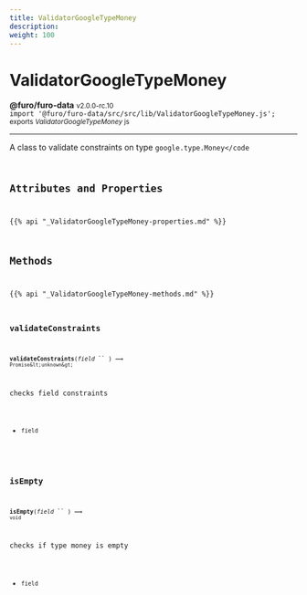 ```yaml
---
title: ValidatorGoogleTypeMoney
description: 
weight: 100
---
```


# ValidatorGoogleTypeMoney

**@furo/furo-data** <small>v2.0.0-rc.10</small>
<br>`import '@furo/furo-data/src/src/lib/ValidatorGoogleTypeMoney.js';`<small>
<br>exports *ValidatorGoogleTypeMoney* js</small>


****

A class to validate constraints on type <code>google.type.Money</code

## Attributes and Properties
{{% api "_ValidatorGoogleTypeMoney-properties.md" %}}







## Methods
{{% api "_ValidatorGoogleTypeMoney-methods.md" %}}


### **validateConstraints**
<small>**validateConstraints**(*field* `` ) ⟹ `Promise&lt;unknown&gt;`</small>

checks field constraints

- <small>field </small>
<br><br>

### **isEmpty**
<small>**isEmpty**(*field* `` ) ⟹ `void`</small>

checks if type money is empty

- <small>field </small>
<br><br>
